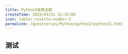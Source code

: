 ```yaml
---
title: Python2级算法题
createTime: 2025/03/21 12:33:09
icon: tabler:rosette-number-2
permalink: /qceitseries/Python/python2/python21.html
---
```

## 测试